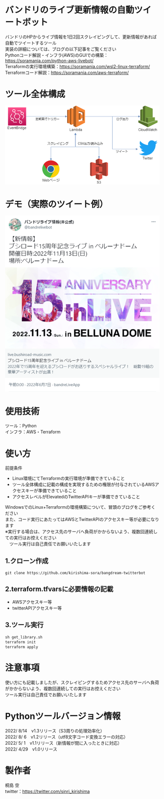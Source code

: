 # バンドリのライブ更新情報の自動ツイートボット
バンドリのHPからライブ情報を1日2回スクレイピングして、更新情報があれば自動でツイートするツール  
実装の詳細については、ブログの以下記事をご覧ください  
Pythonコード解説・インフラ(AWS)のGUIでの構築：https://soramania.com/python-aws-livebot/  
Terraformの実行環境構築：https://soramania.com/wsl2-linux-terraform/  
Terraformコード解説：https://soramania.com/aws-terraform/ 

# ツール全体構成
![Alt text](/overall_structure.png)

# デモ（実際のツイート例）
![Alt text](/demo.png)

# 使用技術
ツール：Python  
インフラ：AWS・Terraform

# 使い方
前提条件
* Linux環境にてTerraformの実行環境が準備できていること
* ツール全体構成に記載の構成を実現するための権限が付与されているAWSアクセスキーが準備できていること
* アクセスレベルがElevatedのTwitterAPIキーが準備できていること

WindowsでのLinux+Terraformの環境構築について、冒頭のブログをご参考ください  
また、コード実行にあたってはAWSとTwitterAPIのアクセスキー等が必要になります  
※実行する場合は、アクセス先のサーバへ負荷がかからないよう、複数回連続しての実行はお控えください  
　ツール実行は自己責任でお願いいたします  

## 1.クローン作成
```
git clone https://github.com/kirishima-sora/bangdream-twitterbot
```

## 2.terraform.tfvarsに必要情報の記載  
* AWSアクセスキー等  
* twitterAPIアクセスキー等

## 3.ツール実行
```
sh get_library.sh
terraform init
terraform apply
```

# 注意事項
使い方にも記載しましたが、スクレイピングするためアクセス先のサーバへ負荷がかからないよう、複数回連続しての実行はお控えください  
ツール実行は自己責任でお願いいたします  

# Pythonツールバージョン情報
2022/ 8/14&emsp;v1.3リリース（S3周りの処理効率化）  
2022/ 8/ 6&emsp;v1.2リリース（utf8文字コード変換エラーの対応）  
2022/ 5/ 1&emsp;v1.1リリース（新情報が間に入ったときに対応）  
2022/ 4/29&emsp;v1.0リリース  

# 製作者
桐島 空  
twitter：https://twitter.com/sinri_kirishima
